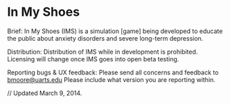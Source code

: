 In My Shoes
===
Brief:
In My Shoes (IMS) is a simulation [game] being developed to educate the public about anxiety disorders and severe long-term depression.

Distribution:
Distribution of IMS while in development is prohibited. Licensing will change once IMS goes into open beta testing.

Reporting bugs & UX feedback:
Please send all concerns and feedback to bmoore@uarts.edu
Please include what version you are reporting within.

// Updated March 9, 2014.
